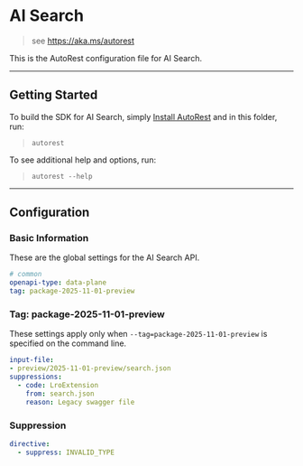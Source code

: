 # AI Search

> see https://aka.ms/autorest

This is the AutoRest configuration file for AI Search.

---

## Getting Started

To build the SDK for AI Search, simply [Install AutoRest](https://aka.ms/autorest/install) and in this folder, run:

> `autorest`

To see additional help and options, run:

> `autorest --help`
---

## Configuration

### Basic Information

These are the global settings for the AI Search API.

``` yaml
# common
openapi-type: data-plane
tag: package-2025-11-01-preview
```

### Tag: package-2025-11-01-preview

These settings apply only when `--tag=package-2025-11-01-preview` is specified on the command line.

``` yaml $(tag) == 'package-2025-11-01-preview'
input-file:
- preview/2025-11-01-preview/search.json
suppressions:
  - code: LroExtension 
    from: search.json
    reason: Legacy swagger file
```

### Suppression
``` yaml
directive:
  - suppress: INVALID_TYPE
```

